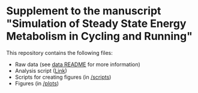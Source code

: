 # Supplement to the manuscript "Simulation of Steady State Energy Metabolism in Cycling and Running"

This repository contains the following files:

- Raw data (see [data README](https://github.com/smnnlt/suppl-metasim/blob/master/data/README.md) for more information)
- Analysis script ([Link](https://github.com/smnnlt/suppl-metasim/blob/master/scripts/analysis_fig4.md))
- Scripts for creating figures (in [/scripts](https://github.com/smnnlt/suppl-metasim/tree/master/scripts))
- Figures (in [/plots](https://github.com/smnnlt/suppl-metasim/tree/master/plots))

